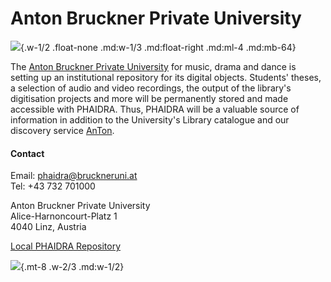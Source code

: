 # Anton Bruckner Private University

![](/assets/external/img/logos/abpu.jpeg){.w-1/2 .float-none .md:w-1/3 .md:float-right .md:ml-4 .md:mb-64}

The [Anton Bruckner Private University](https://www.bruckneruni.at/) for music, drama and dance is setting up an institutional repository for its digital objects. Students' theses, a selection of audio and video recordings, the output of the library's digitisation projects and more will be permanently stored and made accessible with PHAIDRA. Thus, PHAIDRA will be a valuable source of information in addition to the University's Library catalogue and our discovery service [AnTon](https://phaidra.bruckneruni.at/).

#### Contact

Email: <phaidra@bruckneruni.at>  
Tel: +43 732 701000

Anton Bruckner Private University  
Alice-Harnoncourt-Platz 1  
4040 Linz, Austria

[Local PHAIDRA Repository](https://phaidra.bruckneruni.at/)

![](/assets/external/img/banners/bruckner-uni-linz.jpg){.mt-8 .w-2/3 .md:w-1/2}
